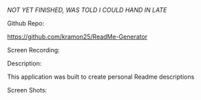 *NOT YET FINISHED, WAS TOLD I COULD HAND IN LATE*

Github Repo:

https://github.com/kramon25/ReadMe-Generator

Screen Recording:


Description:

This application was built to create personal Readme descriptions

Screen Shots:

